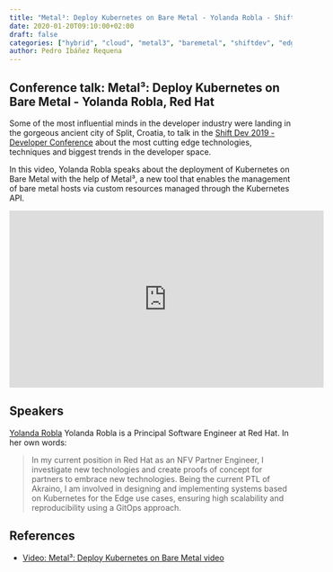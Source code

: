 ```yaml
---
title: "Metal³: Deploy Kubernetes on Bare Metal - Yolanda Robla - Shift Dev 2019"
date: 2020-01-20T09:10:00+02:00
draft: false
categories: ["hybrid", "cloud", "metal3", "baremetal", "shiftdev", "edge"]
author: Pedro Ibáñez Requena
---
```


## Conference talk: Metal³: Deploy Kubernetes on Bare Metal - Yolanda Robla, Red Hat

Some of the most influential minds in the developer industry were landing in the gorgeous ancient city of Split, Croatia, to talk in the [Shift Dev 2019 - Developer Conference](https://dev.shiftconf.co) about the most cutting edge technologies, techniques and biggest trends in the developer space.

In this video, Yolanda Robla speaks about the deployment of Kubernetes on Bare Metal with the help of Metal³, a new tool that enables the management of bare metal hosts via custom resources managed through the Kubernetes API.

<iframe width="560" height="315" style="height: 315px" src="https://www.youtube.com/embed/iHlaimz48vg" frameborder="0" allow="accelerometer; autoplay; encrypted-media; gyroscope; picture-in-picture" allowfullscreen></iframe>

## Speakers

[Yolanda Robla](https://www.linkedin.com/in/yolanda-robla-2008158/) Yolanda Robla is a Principal Software Engineer at Red Hat. In her own words:

> In my current position in Red Hat as an NFV Partner Engineer, I investigate new technologies and create proofs of concept for partners to embrace new technologies. Being the current PTL of Akraino, I am involved in designing and implementing systems based on Kubernetes for the Edge use cases, ensuring high scalability and reproducibility using a GitOps approach.

## References

- [Video: Metal³: Deploy Kubernetes on Bare Metal video](https://www.youtube.com/watch?v=iHlaimz48vg&t=8s)
